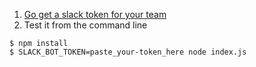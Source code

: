 1. [Go get a slack token for your team](https://my.slack.com/services/new/bot)
2. Test it from the command line

```
$ npm install
$ SLACK_BOT_TOKEN=paste_your-token_here node index.js
```
